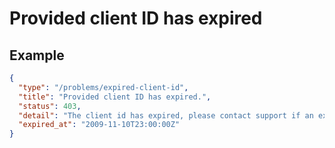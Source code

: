 # Provided client ID has expired

## Example

```json
{
  "type": "/problems/expired-client-id",
  "title": "Provided client ID has expired.",
  "status": 403,
  "detail": "The client id has expired, please contact support if an extension is needed",
  "expired_at": "2009-11-10T23:00:00Z"
}
```
